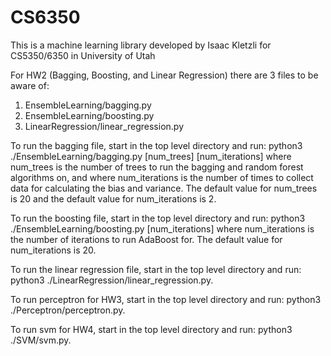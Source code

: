 # CS6350

This is a machine learning library developed by Isaac Kletzli for
CS5350/6350 in University of Utah

For HW2 (Bagging, Boosting, and Linear Regression) there are 3 files to be aware of:

1. EnsembleLearning/bagging.py
2. EnsembleLearning/boosting.py
3. LinearRegression/linear_regression.py

To run the bagging file, start in the top level directory and run: python3 ./EnsembleLearning/bagging.py [num_trees] [num_iterations] where num_trees is the number of trees to run the bagging and random forest algorithms on, and where num_iterations is the number of times to collect data for calculating the bias and variance. The default value for num_trees is 20 and the default value for num_iterations is 2.

To run the boosting file, start in the top level directory and run: python3 ./EnsembleLearning/boosting.py [num_iterations] where num_iterations is the number of iterations to run AdaBoost for. The default value for num_iterations is 20.

To run the linear regression file, start in the top level directory and run: python3 ./LinearRegression/linear_regression.py.

To run perceptron for HW3, start in the top level directory and run: python3 ./Perceptron/perceptron.py.

To run svm for HW4, start in the top level directory and run: python3 ./SVM/svm.py.
